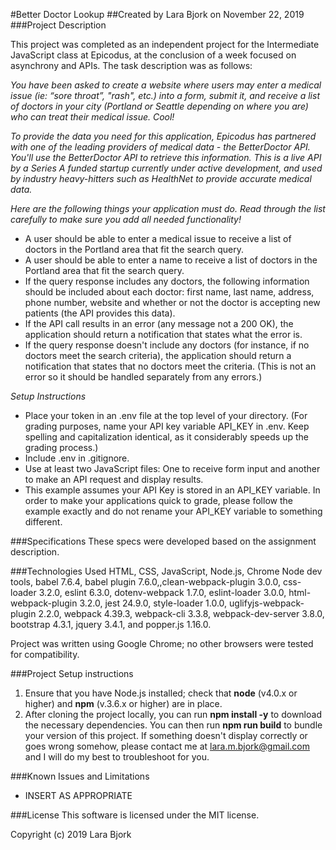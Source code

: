 #Better Doctor Lookup
##Created by Lara Bjork on November 22, 2019
###Project Description

This project was completed as an independent project for the Intermediate JavaScript class at Epicodus, at the conclusion of a week focused on asynchrony and APIs. The task description was as follows:

_You have been asked to create a website where users may enter a medical issue (ie: “sore throat”, "rash", etc.) into a form, submit it, and receive a list of doctors in your city (Portland or Seattle depending on where you are) who can treat their medical issue. Cool!_

_To provide the data you need for this application, Epicodus has partnered with one of the leading providers of medical data - the BetterDoctor API. You'll use the BetterDoctor API to retrieve this information. This is a live API by a Series A funded startup currently under active development, and used by industry heavy-hitters such as HealthNet to provide accurate medical data._

_Here are the following things your application must do. Read through the list carefully to make sure you add all needed functionality!_

* A user should be able to enter a medical issue to receive a list of doctors in the Portland area that fit the search query.
* A user should be able to enter a name to receive a list of doctors in the Portland area that fit the search query.
* If the query response includes any doctors, the following information should be included about each doctor: first name, last name, address, phone number, website and whether or not the doctor is accepting new patients (the API provides this data).
* If the API call results in an error (any message not a 200 OK), the application should return a notification that states what the error is.
* If the query response doesn't include any doctors (for instance, if no doctors meet the search criteria), the application should return a notification that states that no doctors meet the criteria. (This is not an error so it should be handled separately from any errors.)

_Setup Instructions_
* Place your token in an .env file at the top level of your directory. (For grading purposes, name your API key variable API_KEY in .env. Keep spelling and capitalization identical, as it considerably speeds up the grading process.)
* Include .env in .gitignore.
* Use at least two JavaScript files: One to receive form input and another to make an API request and display results.
* This example assumes your API Key is stored in an API_KEY variable. In order to make your applications quick to grade, please follow the example exactly and do not rename your API_KEY variable to something different.

###Specifications
These specs were developed based on the assignment description.


###Technologies Used
HTML, CSS, JavaScript, Node.js, Chrome Node dev tools, babel 7.6.4, babel plugin 7.6.0,,clean-webpack-plugin 3.0.0, css-loader 3.2.0, eslint 6.3.0, dotenv-webpack 1.7.0, eslint-loader 3.0.0, html-webpack-plugin 3.2.0, jest 24.9.0, style-loader 1.0.0, uglifyjs-webpack-plugin 2.2.0, webpack 4.39.3, webpack-cli 3.3.8, webpack-dev-server 3.8.0, bootstrap 4.3.1, jquery 3.4.1, and popper.js 1.16.0.

Project was written using Google Chrome; no other browsers were tested for compatibility.

###Project Setup instructions
1. Ensure that you have Node.js installed; check that **node** (v4.0.x or higher) and **npm** (v.3.6.x or higher) are in place.
2. After cloning the project locally, you can run **npm install -y** to download the necessary dependencies. You can then run **npm run build** to bundle your version of this project. If something doesn't display correctly or goes wrong somehow, please contact me at <lara.m.bjork@gmail.com> and I will do my best to troubleshoot for you.

###Known Issues and Limitations
* INSERT AS APPROPRIATE

###License
This software is licensed under the MIT license.

Copyright (c) 2019 Lara Bjork

